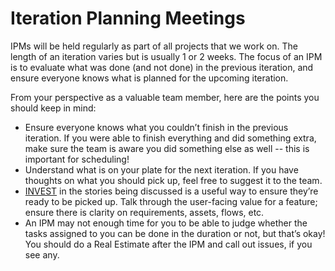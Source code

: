 # Iteration Planning Meetings

IPMs will be held regularly as part of all projects that we work on. The length of an iteration varies but is usually 1 or 2 weeks. The focus of an IPM is to evaluate what was done \(and not done\) in the previous iteration, and ensure everyone knows what is planned for the upcoming iteration.

From your perspective as a valuable team member, here are the points you should keep in mind:

* Ensure everyone knows what you couldn’t finish in the previous iteration. If you were able to finish everything and did something extra, make sure the team is aware you did something else as well -- this is important for scheduling!
* Understand what is on your plate for the next iteration. If you have thoughts on what you should pick up, feel free to suggest it to the team.
* [INVEST](https://en.wikipedia.org/wiki/INVEST_%28mnemonic%29) in the stories being discussed is a useful way to ensure they’re ready to be picked up. Talk through the user-facing value for a feature; ensure there is clarity on requirements, assets, flows, etc. 
* An IPM may not enough time for you to be able to judge whether the tasks assigned to you can be done in the duration or not, but that’s okay! You should do a Real Estimate after the IPM and call out issues, if you see any. 

